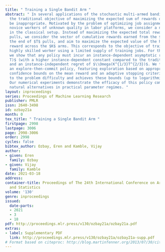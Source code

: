 ```yaml
---
title: " Training a Single Bandit Arm "
abstract: " In several applications of the stochastic multi-armed bandit problem,
  the traditional objective of maximizing the expected sum of rewards obtained can
  be inappropriate. Motivated by the problem of optimizing job assignments to train
  novice workers of unknown quality in labor platforms, we consider a new objective
  in the classical setup. Instead of maximizing the expected total reward from $T$
  pulls, we consider the vector of cumulative rewards earned from the $K$ arms at
  the end of $T$ pulls, and aim to maximize the expected value of the highest cumulative
  reward across the $K$ arms. This corresponds to the objective of training a single,
  highly skilled worker using a limited supply of training jobs. For this new objective,
  we show that any policy must incur an instance-dependent asymptotic regret of $\\Omega(\\log
  T)$ (with a higher instance-dependent constant compared to the traditional objective)
  and an instance-independent regret of $\\Omega(K^{1/3}T^{2/3})$. We then design
  an explore-then-commit policy, featuring exploration based on appropriately tuned
  confidence bounds on the mean reward and an adaptive stopping criterion, which adapts
  to the problem difficulty and achieves these bounds (up to logarithmic factors).
  Our numerical experiments demonstrate the efficacy of this policy compared to several
  natural alternatives in practical parameter regimes. "
layout: inproceedings
series: Proceedings of Machine Learning Research
publisher: PMLR
issn: 2640-3498
id: ozbay21a
month: 0
tex_title: " Training a Single Bandit Arm "
firstpage: 2998
lastpage: 3006
page: 2998-3006
order: 2998
cycles: false
bibtex_author: Ozbay, Eren and Kamble, Vijay
author:
- given: Eren
  family: Ozbay
- given: Vijay
  family: Kamble
date: 2021-03-18
address:
container-title: Proceedings of The 24th International Conference on Artificial Intelligence
  and Statistics
volume: '130'
genre: inproceedings
issued:
  date-parts:
  - 2021
  - 3
  - 18
pdf: http://proceedings.mlr.press/v130/ozbay21a/ozbay21a.pdf
extras:
- label: Supplementary PDF
  link: http://proceedings.mlr.press/v130/ozbay21a/ozbay21a-supp.pdf
# Format based on citeproc: http://blog.martinfenner.org/2013/07/30/citeproc-yaml-for-bibliographies/
---
```

